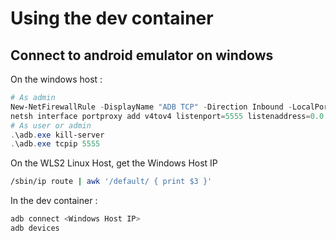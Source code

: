 # Using the dev container

## Connect to android emulator on windows

On the windows host :
```powershell
# As admin
New-NetFirewallRule -DisplayName "ADB TCP" -Direction Inbound -LocalPort 5555 -Protocol TCP -Action Allow
netsh interface portproxy add v4tov4 listenport=5555 listenaddress=0.0.0.0 connectport=5555 connectaddress=127.0.0.1
# As user or admin
.\adb.exe kill-server
.\adb.exe tcpip 5555
```

On the WLS2 Linux Host, get the Windows Host IP
```bash
/sbin/ip route | awk '/default/ { print $3 }'
```

In the dev container :
```bash
adb connect <Windows Host IP>
adb devices
```